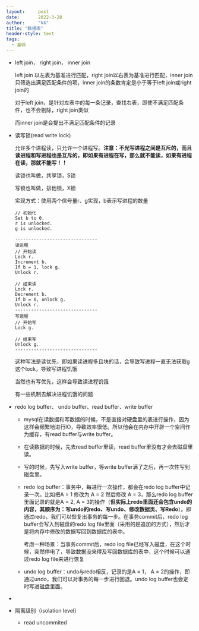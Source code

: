 ```yaml
---
layout:     post
date:       2022-3-28
author:     "kk"
title: "数据库"
header-style: text
tags:
  - 基础
---
```




- left join， right join， inner join

  left join 以左表为基准进行匹配，right join以右表为基准进行匹配，inner join 只筛选出满足匹配条件的项，inner join的条数肯定是小于等于left join或right join的

  对于left join，是针对左表中的每一条记录，查找右表，即使不满足匹配条件，也不会剔除，right join类似

  而inner join是会提出不满足匹配条件的记录

- 读写锁(read write lock)

  允许多个进程读，只允许一个进程写。**注意：不光写进程之间是互斥的，而且读进程和写进程也是互斥的，即如果有进程在写，那么就不能读，如果有进程在读，那就不能写！！**

  读锁也叫做，共享锁，S锁

  写锁也叫做，排他锁，X锁

  实现方式：使用两个信号量r、g实现，b表示写进程的数量

  ```
  // 初始化
  Set b to 0.
  r is unlocked.
  g is unlocked.
  
  -------------------------------
  读进程
  // 开始读
  Lock r.
  Increment b.
  If b = 1, lock g.
  Unlock r.
  
  // 结束读
  Lock r.
  Decrement b.
  If b = 0, unlock g.
  Unlock r.
  -------------------------------
  写进程
  // 开始写
  Lock g.
  
  // 结束写
  Unlock g.
  -------------------------------
  ```

  这种写法是读优先，即如果读进程多且块的话，会导致写进程一直无法获取g这个lock，导致写进程饥饿

  当然也有写优先，这样会导致读进程饥饿

  有一些机制去解决进程饥饿的问题

- redo log buffer、 undo buffer、read buffer、write buffer

  - mysql在读数据和写数据的时候，不是直接对硬盘里的表进行操作，因为这样会频繁地进行IO，导致效率很低。所以他会在内存中开辟一个空间作为缓存，有read buffer与write buffer。
  - 在读数据的时候，先去read buffer里读，read buffer里没有才会去磁盘里读。

  - 写的时候，先写入write buffer，等write buffer满了之后，再一次性写到磁盘里。

  - redo log buffer：事务中，每进行一次操作，都会在redo log buffer中记录一次。比如把A = 1 修改为 A = 2 然后修改 A = 3，那么redo log buffer里面记录的就是A = 2, A = 3的操作（**但实际上redo里面还会包含undo的内容，其顺序为：写undo的redo、写undo、修改数据页、写Redo**）。即通过redo，我们可以恢复出事务的每一步。在事务commit后，redo log buffer会写入到磁盘的redo log file里面（采用的是追加的方式），然后才是将内存中修改的数据写回到数据库的表中。

    考虑一种场景：当事务commit后，redo log file已经写入磁盘，在这个时候，突然停电了，导致数据没来得及写回数据库的表中，这个时候可以通过redo log file来进行恢复

  - undo log buffer：undo与redo相反，记录的是A = 1， A = 2的操作，即通过undo，我们可以对事务的每一步进行回退。undo log buffer也会定时写进磁盘里面。

- 

- 隔离级别（isolation level）

  - read uncommited

    

  
